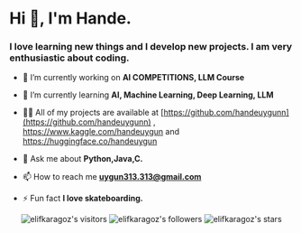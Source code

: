 <h1 align="left">Hi 👋, I'm Hande.</h1>
<h3 align="left">I love learning new things and I develop new projects. I am very enthusiastic about coding.</h3>

- 🔭 I’m currently working on **AI COMPETITIONS, LLM Course**

- 🌱 I’m currently learning **AI, Machine Learning, Deep Learning, LLM**

- 👨‍💻 All of my projects are available at [https://github.com/handeuygunn](https://github.com/handeuygunn) , https://www.kaggle.com/handeuygun and https://huggingface.co/handeuygun

- 💬 Ask me about **Python,Java,C.**

- 📫 How to reach me **uygun313.313@gmail.com**

- ⚡ Fun fact **I love skateboarding.**

<p align="center">
	<img alt="elifkaragoz's visitors" src="https://komarev.com/ghpvc/?username=handeuygunn&color=8c36db&style=flat&label=visitors" />
	<img alt="elifkaragoz's followers" src="https://img.shields.io/github/followers/handeuygunn?color=blueviolet" />
	<img alt="elifkaragoz's stars" src="https://img.shields.io/github/stars/handeuygunn?color=blueviolet" />
</p>
